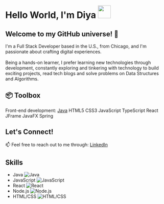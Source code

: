 

# Hello World, I'm Diya <img src="https://media.giphy.com/media/l3q2K5jinAlChoCLS/giphy.gif" width="40">
## Welcome to my GitHub universe! 🚀
I'm a Full Stack Developer based in the U.S., from Chicago, and I'm passionate about crafting digital experiences.<br />
<br />Being a hands-on learner, I prefer learning new technologies through development, constantly exploring and tinkering with technology to build exciting projects, read tech blogs and solve problems on Data Structures and Algorithms.

## 📦 Toolbox

Front-end development:
[Java](https://img.shields.io/badge/-Java-yellow)
HTML5
CSS3
JavaScript
TypeScript
React
JFrame
JavaFX
Spring

## Let's Connect!

📫 Feel free to reach out to me through: [LinkedIn](https://www.linkedin.com/in/diya-shibu-1a9s9d7f)

## Skills

- Java ![Java](https://img.shields.io/badge/-Python-yellow)
- JavaScript ![JavaScript](https://img.shields.io/badge/-JavaScript-blue)
- React ![React](https://img.shields.io/badge/-React-blue)
- Node.js ![Node.js](https://img.shields.io/badge/-Node.js-green)
- HTML/CSS ![HTML/CSS](https://img.shields.io/badge/-HTML%2FCSS-orange)

<!--
**dshibu2/dshibu2** is a ✨ _special_ ✨ repository because its `README.md` (this file) appears on your GitHub profile.

Here are some ideas to get you started:

- 🔭 I’m currently working on ...
- 🌱 I’m currently learning ...
- 👯 I’m looking to collaborate on ...
- 🤔 I’m looking for help with ...
- 💬 Ask me about ...
- 📫 How to reach me: ...
- 😄 Pronouns: ...
- ⚡ Fun fact: ...
-->
